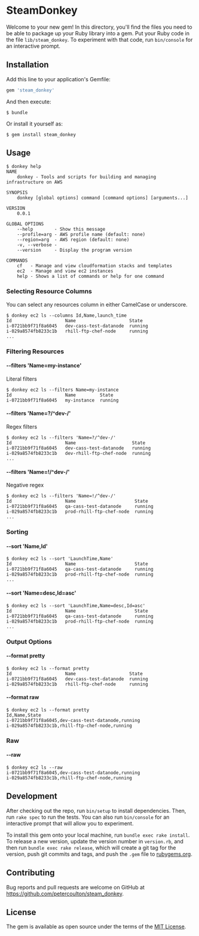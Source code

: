 # SteamDonkey

Welcome to your new gem! In this directory, you'll find the files you need to be able to package up your Ruby library into a gem. Put your Ruby code in the file `lib/steam_donkey`. To experiment with that code, run `bin/console` for an interactive prompt.

## Installation

Add this line to your application's Gemfile:

```ruby
gem 'steam_donkey'
```

And then execute:

    $ bundle

Or install it yourself as:

    $ gem install steam_donkey

## Usage

```
$ donkey help
NAME
    donkey - Tools and scripts for building and managing infrastructure on AWS

SYNOPSIS
    donkey [global options] command [command options] [arguments...]

VERSION
    0.0.1

GLOBAL OPTIONS
    --help        - Show this message
    --profile=arg - AWS profile name (default: none)
    --region=arg  - AWS region (default: none)
    -v, --verbose -
    --version     - Display the program version

COMMANDS
    cf   - Manage and view cloudformation stacks and templates
    ec2  - Manage and view ec2 instances
    help - Shows a list of commands or help for one command
```

### Selecting Resource Columns

You can select any resources column in either CamelCase or underscore.

```
$ donkey ec2 ls --columns Id,Name,launch_time
Id                    Name                    State
i-0721bb9f71f8a6045   dev-cass-test-datanode  running
i-029a8574fb8233c1b   rhill-ftp-chef-node     running
...
```

### Filtering Resources

#### --filters 'Name=my-instance'

Literal filters

```
$ donkey ec2 ls --filters Name=my-instance
Id                    Name         State
i-0721bb9f71f8a6045   my-instance  running
```

#### --filters 'Name=?/^dev-/'

Regex filters

```
$ donkey ec2 ls --filters 'Name=?/^dev-/'
Id                    Name                     State
i-0721bb9f71f8a6045   dev-cass-test-datanode   running
i-029a8574fb8233c1b   dev-rhill-ftp-chef-node  running
...
```

#### --filters 'Name=!/^dev-/'

Negative regex

```
$ donkey ec2 ls --filters 'Name=!/^dev-/'
Id                    Name                      State
i-0721bb9f71f8a6045   qa-cass-test-datanode     running
i-029a8574fb8233c1b   prod-rhill-ftp-chef-node  running
...
```

### Sorting

#### --sort 'Name,Id'

```
$ donkey ec2 ls --sort 'LaunchTime,Name'
Id                    Name                      State
i-0721bb9f71f8a6045   qa-cass-test-datanode     running
i-029a8574fb8233c1b   prod-rhill-ftp-chef-node  running
...
```

#### --sort 'Name=desc,Id=asc'

```
$ donkey ec2 ls --sort 'LaunchTime,Name=desc,Id=asc'
Id                    Name                      State
i-0721bb9f71f8a6045   qa-cass-test-datanode     running
i-029a8574fb8233c1b   prod-rhill-ftp-chef-node  running
...
```

### Output Options

#### --format pretty

```
$ donkey ec2 ls --format pretty
Id                    Name                    State
i-0721bb9f71f8a6045   dev-cass-test-datanode  running
i-029a8574fb8233c1b   rhill-ftp-chef-node     running
```

#### --format raw

```
$ donkey ec2 ls --format pretty
Id,Name,State
i-0721bb9f71f8a6045,dev-cass-test-datanode,running
i-029a8574fb8233c1b,rhill-ftp-chef-node,running
```

### Raw 

#### --raw

```
$ donkey ec2 ls --raw
i-0721bb9f71f8a6045,dev-cass-test-datanode,running
i-029a8574fb8233c1b,rhill-ftp-chef-node,running
```

## Development

After checking out the repo, run `bin/setup` to install dependencies. Then, run `rake spec` to run the tests. You can also run `bin/console` for an interactive prompt that will allow you to experiment.

To install this gem onto your local machine, run `bundle exec rake install`. To release a new version, update the version number in `version.rb`, and then run `bundle exec rake release`, which will create a git tag for the version, push git commits and tags, and push the `.gem` file to [rubygems.org](https://rubygems.org).

## Contributing

Bug reports and pull requests are welcome on GitHub at https://github.com/petercoulton/steam_donkey.


## License

The gem is available as open source under the terms of the [MIT License](http://opensource.org/licenses/MIT).

